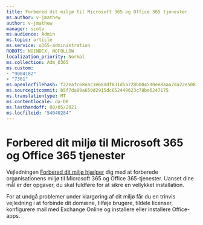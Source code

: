 ```yaml
---
title: Forbered dit miljø til Microsoft 365 og Office 365 tjenester
ms.author: v-jmathew
author: v-jmathew
manager: scotv
ms.audience: Admin
ms.topic: article
ms.service: o365-administration
ROBOTS: NOINDEX, NOFOLLOW
localization_priority: Normal
ms.collection: Adm_O365
ms.custom:
- "9004182"
- "7361"
ms.openlocfilehash: f22eafc68eac3e68ddf831d5a728b004590ee8aaa7da22e508716ceb257250b1
ms.sourcegitcommit: b5f7da89a650d2915dc652449623c78be6247175
ms.translationtype: MT
ms.contentlocale: da-DK
ms.lasthandoff: 08/05/2021
ms.locfileid: "54040284"
---
```

# <a name="prepare-your-environment-for-microsoft-365-and-office-365-services"></a>Forbered dit miljø til Microsoft 365 og Office 365 tjenester

Vejledningen [Forbered dit miljø hjælper](https://go.microsoft.com/fwlink/?linkid=2005213) dig med at forberede organisationens miljø til Microsoft 365 og Office 365-tjenester. Uanset dine mål er der opgaver, du skal fuldføre for at sikre en vellykket installation.

For at undgå problemer under klargøring af dit miljø får du en trinvis vejledning i at forbinde dit domæne, tilføje brugere, tildele licenser, konfigurere mail med Exchange Online og installere eller installere Office-apps.
